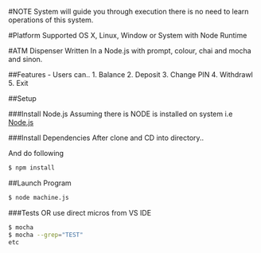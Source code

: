 #NOTE
  System will guide you through execution there is no need to learn operations of this system.

#Platform Supported
 OS X, Linux, Window or System with Node Runtime

#ATM Dispenser
 Written In a Node.js with prompt, colour, chai and mocha and sinon.

##Features
    - Users can..
    1. Balance
    2. Deposit
    3. Change PIN
    4. Withdrawl
    5. Exit

##Setup

###Install Node.js
  Assuming there is NODE is installed on system i.e [Node.js](http://nodejs.org)

###Install Dependencies
  After clone and CD into directory..
  
  And do following

  ```bash
  $ npm install
  ```
##Launch Program
  ```bash
  $ node machine.js
  ```
  
###Tests OR use direct micros from VS IDE
  ```bash
  $ mocha 
  $ mocha --grep="TEST"
  etc
  ```